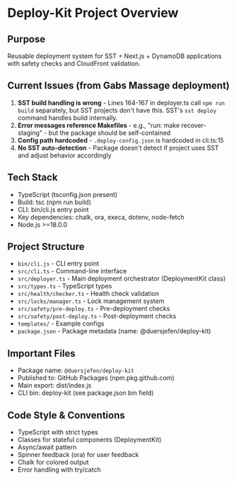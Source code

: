 # Deploy-Kit Project Overview

## Purpose
Reusable deployment system for SST + Next.js + DynamoDB applications with safety checks and CloudFront validation.

## Current Issues (from Gabs Massage deployment)
1. **SST build handling is wrong** - Lines 164-167 in deployer.ts call `npm run build` separately, but SST projects don't have this. SST's `sst deploy` command handles build internally.
2. **Error messages reference Makefiles** - e.g., "run: make recover-staging" - but the package should be self-contained
3. **Config path hardcoded** - `.deploy-config.json` is hardcoded in cli.ts:15
4. **No SST auto-detection** - Package doesn't detect if project uses SST and adjust behavior accordingly

## Tech Stack
- TypeScript (tsconfig.json present)
- Build: tsc (npm run build)
- CLI: bin/cli.js entry point
- Key dependencies: chalk, ora, execa, dotenv, node-fetch
- Node.js >=18.0.0

## Project Structure
- `bin/cli.js` - CLI entry point
- `src/cli.ts` - Command-line interface
- `src/deployer.ts` - Main deployment orchestrator (DeploymentKit class)
- `src/types.ts` - TypeScript types
- `src/health/checker.ts` - Health check validation
- `src/locks/manager.ts` - Lock management system
- `src/safety/pre-deploy.ts` - Pre-deployment checks
- `src/safety/post-deploy.ts` - Post-deployment checks
- `templates/` - Example configs
- `package.json` - Package metadata (name: @duersjefen/deploy-kit)

## Important Files
- Package name: `@duersjefen/deploy-kit`
- Published to: GitHub Packages (npm.pkg.github.com)
- Main export: dist/index.js
- CLI bin: deploy-kit (see package.json bin field)

## Code Style & Conventions
- TypeScript with strict types
- Classes for stateful components (DeploymentKit)
- Async/await pattern
- Spinner feedback (ora) for user feedback
- Chalk for colored output
- Error handling with try/catch
